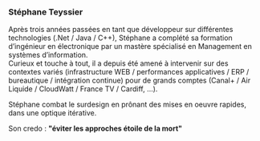 
### Stéphane Teyssier

Après trois années passées en tant que développeur sur différentes technologies (.Net / Java / C++), Stéphane a complété sa formation  d’ingénieur en électronique par un mastère spécialisé en Management en systèmes d’information.  
Curieux et touche à tout, il a depuis été amené à intervenir sur des contextes variés (infrastructure WEB / performances applicatives / ERP / bureautique / intégration continue) pour de grands comptes (Canal+ / Air Liquide / CloudWatt / France TV / Cardiff, …).
 
Stéphane combat le surdesign en prônant des mises en oeuvre rapides, dans une optique itérative.

Son credo : **"éviter les approches étoile de la mort"**
